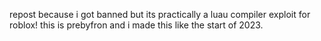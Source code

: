 repost because i got banned but its practically a luau compiler exploit for roblox! this is prebyfron and i made this like the start of 2023.
